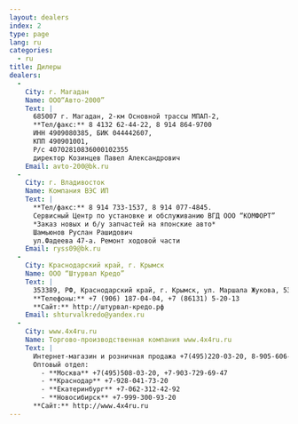 ```yaml
---
layout: dealers
index: 2
type: page
lang: ru
categories:
  - ru
title: Дилеры
dealers:
  -
    City: г. Магадан
    Name: ООО“Авто-2000”
    Text: |
      685007 г. Магадан, 2-км Основной трассы МПАП-2,  
      **Тел/факс:** 8 4132 62-44-22, 8 914 864-9700  
      ИНН 4909080385, БИК 044442607,  
      КПП 490901001,  
      Р/с 40702810836000102355  
      директор Козинцев Павел Александрович  
    Email: avto-200@bk.ru
  -
    City: г. Владивосток
    Name: Компания ВЭС ИП
    Text: |
      **Тел/факс:** 8 914 733-1537, 8 914 077-4845.  
      Сервисный Центр по установке и обслуживанию ВГД ООО “КОМФОРТ”  
      *Заказ новых и б/у запчастей на японские авто*  
      Шамьюнов Руслан Рашидович  
      ул.Фадеева 47-а. Ремонт ходовой части  
    Email: ryss09@bk.ru
  -
    City: Краснодарский край, г. Крымск
    Name: ООО “Штурвал Кредо”
    Text: |
      353389, РФ, Краснодарский край, г. Крымск, ул. Маршала Жукова, 53  
      **Телефоны:** +7 (906) 187-04-04, +7 (86131) 5-20-13  
      **Сайт:** http://штурвал-кредо.рф  
    Email: shturvalkredo@yandex.ru
  -
    City: www.4x4ru.ru
    Name: Торгово-производственная компания www.4x4ru.ru
    Text: |
      Интернет-магазин и розничная продажа +7(495)220-03-20, 8-905-606-32-32
      Оптовый отдел:
        - **Москва** +7(495)508-03-20, +7-903-729-69-47
        - **Краснодар** +7-928-041-73-20
        - **Екатеринбург** +7-062-312-42-92
        - **Новосибирск** +7-999-300-93-20
      **Сайт:** http://www.4x4ru.ru 
---
```


